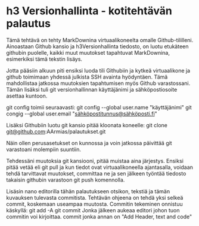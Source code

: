 # h3 Versionhallinta - kotitehtävän palautus

Tämä tehtävä on tehty MarkDownina virtuaalikoneelta omalle Github-tililleni. 
Ainoastaan Github kansio ja h3Versionhallinta tiedosto, on luotu etukäteen githubin puolelle, kaikki muut muutokset tapahtuvat MarkDownina, esimerkiksi tämä tekstin lisäys. 

Jotta pääsiin alkuun piti ensiksi luoda tili Githubiin ja kytkeä virtuaalikone ja github toimimaan yhdessä julkista SSH avainta hyödyntäen. 
Tämä mahdollistaa jatkossa muutoksien tapahtumisen myös Github varastossani. Tämän lisäksi tuli git versionhallinnan käyttäjänimi ja sähköpostiosoite asettaa kuntoon. 

git config toimii seuraavasti: 
	git config --global user.name "käyttäjänimi"
	git congig --global user.email "sähköpostitunnus@sähköposti.fi"


Lisäksi Githubiin luotu git kansio pitää kloonata koneelle:
	git clone git@github.com:AArmias/palautukset.git


Näin ollen perusasetukset on kunnossa ja voin jatkossa päivittää git varastoani molempiin suuntiin. 

Tehdessäni muutoksia git kansiooni, pitää muistaa aina järjestys. Ensiksi pitää vetää eli git pull ja kun tiedot ovat virtuaalikoneella ajantasalla, voidaan tehdä tarvittavat muutokset, committaa ne ja sen jälkeen työntää tiedosto takaisin githubin varastoon git push komennolla.

Lisäsin nano editorilla tähän palautukseen otsikon, tekstiä ja tämän kuvauksen tulevasta commitista. Tehtävän ohjeena on tehdä yksi selkeä  commit, koskemaan useampaa muutosta.
Commitin tekeminen onnistuu käskyllä:
	git add -A
	git commit
Jonka jälkeen aukeaa editori johon tuon commitin voi kirjoittaa.
commit jonka annan on "Add Header, text and code"
